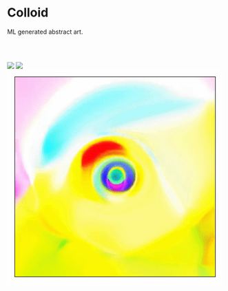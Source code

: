 # Colloid
ML generated abstract art.

<br />
<br />

![](sample1_gif.gif)
![](jiggle_gif.gif)
![](sample2_gif.gif)


